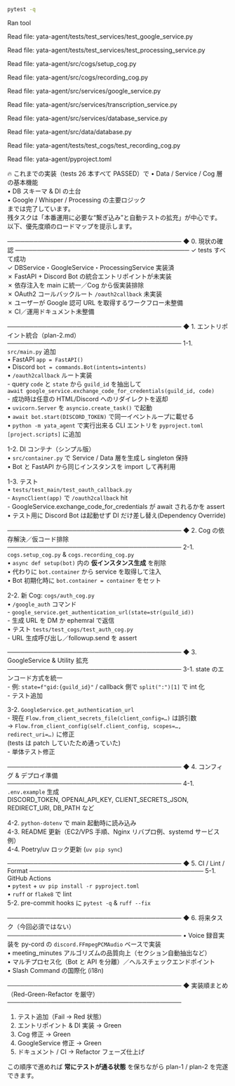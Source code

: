 ```bash
pytest -q
```

Ran tool

Read file: yata-agent/tests/test_services/test_google_service.py

Read file: yata-agent/tests/test_services/test_processing_service.py

Read file: yata-agent/src/cogs/setup_cog.py

Read file: yata-agent/src/cogs/recording_cog.py

Read file: yata-agent/src/services/google_service.py

Read file: yata-agent/src/services/transcription_service.py

Read file: yata-agent/src/services/database_service.py

Read file: yata-agent/src/data/database.py

Read file: yata-agent/tests/test_cogs/test_recording_cog.py

Read file: yata-agent/pyproject.toml

🔥 これまでの実装（tests 26 本すべて PASSED）で
• Data / Service / Cog 層の基本機能  
• DB スキーマ & DI の土台  
• Google / Whisper / Processing の主要ロジック  
までは完了しています。  
残タスクは「本番運用に必要な“繋ぎ込み”と自動テストの拡充」が中心です。  
以下、優先度順のロードマップを提示します。  

────────────────────────────────────────
◆ 0. 現状の確認
────────────────────────────────────────
✓ tests すべて成功  
✓ DBService・GoogleService・ProcessingService 実装済  
✗ FastAPI + Discord Bot の統合エントリポイントが未実装  
✗ 依存注入を main に統一／Cog から仮実装排除  
✗ OAuth2 コールバックルート `/oauth2callback` 未実装  
✗ ユーザーが Google 認可 URL を取得するワークフロー未整備  
✗ CI／運用ドキュメント未整備

────────────────────────────────────────
◆ 1. エントリポイント統合（plan-2.md）
────────────────────────────────────────
1-1. `src/main.py` 追加  
    • FastAPI `app = FastAPI()`  
    • Discord `bot = commands.Bot(intents=intents)`  
    • `/oauth2callback` ルート実装  
      - query `code` と `state` から `guild_id` を抽出して  
        `await google_service.exchange_code_for_credentials(guild_id, code)`  
      - 成功時は任意の HTML/Discord へのリダイレクトを返却  
    • `uvicorn.Server` を `asyncio.create_task()` で起動  
    • `await bot.start(DISCORD_TOKEN)` で同一イベントループに載せる  
    • `python -m yata_agent` で実行出来る CLI エントリを `pyproject.toml [project.scripts]` に追加  

1-2. DI コンテナ（シンプル版）  
    • `src/container.py` で Service / Data 層を生成し singleton 保持  
    • Bot と FastAPI から同じインスタンスを import して再利用  

1-3. テスト  
    • `tests/test_main/test_oauth_callback.py`  
      - `AsyncClient(app)` で `/oauth2callback` hit  
      - GoogleService.exchange_code_for_credentials が await されるかを assert  
    • テスト用に Discord Bot は起動せず DI だけ差し替え(Dependency Override)  

────────────────────────────────────────
◆ 2. Cog の依存解決／仮コード排除
────────────────────────────────────────
2-1. `cogs.setup_cog.py` & `cogs.recording_cog.py`  
    • `async def setup(bot)` 内の **仮インスタンス生成** を削除  
    • 代わりに `bot.container` から service を取得して注入  
    • Bot 初期化時に `bot.container = container` をセット  

2-2. 新 Cog: `cogs/auth_cog.py`  
    • `/google_auth` コマンド  
       - `google_service.get_authentication_url(state=str(guild_id))`  
       - 生成 URL を DM か ephemral で返信  
    • テスト `tests/test_cogs/test_auth_cog.py`  
       - URL 生成呼び出し／followup.send を assert  

────────────────────────────────────────
◆ 3. GoogleService & Utility 拡充
────────────────────────────────────────
3-1. state のエンコード方式を統一  
    - 例: `state=f"gid:{guild_id}"` / callback 側で `split(":")[1]` で int 化  
    - テスト追加  

3-2. `GoogleService.get_authentication_url`  
    - 現在 `Flow.from_client_secrets_file(client_config=…)` は誤引数  
      → `Flow.from_client_config(self.client_config, scopes=…, redirect_uri=…)` に修正  
      (tests は patch していたため通っていた)  
    - 単体テスト修正  

────────────────────────────────────────
◆ 4. コンフィグ & デプロイ準備
────────────────────────────────────────
4-1. `.env.example` 生成  
    DISCORD_TOKEN, OPENAI_API_KEY, CLIENT_SECRETS_JSON, REDIRECT_URI, DB_PATH など  

4-2. `python-dotenv` で main 起動時に読み込み  
4-3. README 更新（EC2/VPS 手順、Nginx リバプロ例、systemd サービス例）  
4-4. Poetry/uv ロック更新 (`uv pip sync`)  

────────────────────────────────────────
◆ 5. CI / Lint / Format
────────────────────────────────────────
5-1. GitHub Actions  
    • `pytest` + `uv pip install -r pyproject.toml`  
    • `ruff` or `flake8` で lint  
5-2. pre-commit hooks に `pytest -q` & `ruff --fix`  

────────────────────────────────────────
◆ 6. 将来タスク（今回必須ではない）
────────────────────────────────────────
• Voice 録音実装を py-cord の `discord.FFmpegPCMAudio` ベースで実装  
• meeting_minutes アルゴリズムの品質向上（セクション自動抽出など）  
• マルチプロセス化（Bot と API を分離）／ヘルスチェックエンドポイント  
• Slash Command の国際化 (i18n)  

────────────────────────────────────────
◆ 実装順まとめ（Red-Green-Refactor を厳守）
────────────────────────────────────────
1. テスト追加（Fail → Red 状態）  
2. エントリポイント & DI 実装 → Green  
3. Cog 修正 → Green  
4. GoogleService 修正 → Green  
5. ドキュメント / CI → Refactor フェーズ仕上げ  

この順序で進めれば **常にテストが通る状態** を保ちながら plan-1 / plan-2 を完遂できます。